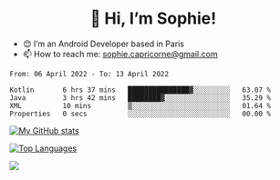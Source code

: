 <h1 align="center"> 👋 Hi, I’m Sophie! </h1>  

- 😊 I’m an Android Developer based in Paris
- 📫 How to reach me: sophie.capricorne@gmail.com


<!--START_SECTION:waka-->

```text
From: 06 April 2022 - To: 13 April 2022

Kotlin       6 hrs 37 mins   ███████████████▓░░░░░░░░░   63.07 %
Java         3 hrs 42 mins   ████████▓░░░░░░░░░░░░░░░░   35.29 %
XML          10 mins         ▒░░░░░░░░░░░░░░░░░░░░░░░░   01.64 %
Properties   0 secs          ░░░░░░░░░░░░░░░░░░░░░░░░░   00.00 %
```

<!--END_SECTION:waka-->

[![My GitHub stats](https://github-readme-stats.vercel.app/api?username=sophicapri&show_icons=true&theme=buefy)](https://github.com/anuraghazra/github-readme-stats)

[![Top Languages](https://github-readme-stats.vercel.app/api/top-langs/?username=sophicapri&langs_count=2&layout=compact)](https://github.com/anuraghazra/github-readme-stats)

![](https://github-readme-streak-stats.herokuapp.com/?user=sophicapri)
